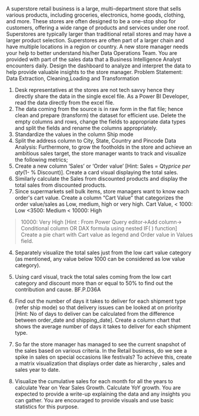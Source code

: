 A superstore retail business is a large, multi-department store that sells various products,
including groceries, electronics, home goods, clothing, and more. These stores are often
designed to be a one-stop shop for customers, offering a wide range of products and services
under one roof. Superstores are typically larger than traditional retail stores and may have a
larger product selection. Superstores are often part of a larger chain and have multiple locations
in a region or country.
A new store manager needs your help to better understand his/her Data Operations Team. You
are provided with part of the sales data that a Business Intelligence Analyst encounters daily.
Design the dashboard to analyze and interpret the data to help provide valuable insights to the
store manager.
Problem Statement:
Data Extraction, Cleaning,Loading and Transformation
1. Desk representatives at the stores are not tech savvy hence they directly share the data
in the single excel file. As a Power BI Developer, read the data directly from the excel
file.
2. The data coming from the source is in raw form in the flat file; hence clean and prepare
(transform) the dataset for efficient use. Delete the empty columns and rows, change the
fields to appropriate data types and split the fields and rename the columns
appropriately.
3. Standardize the values in the column Ship mode 
4. Split the address column to City, State, Country and Pincode
Data Analysis:
Furthermore, to grow the footholds in the store and achieve an ambitious sales target,
the store manager wants to track and visualize the following metrics;
1. Create a new column ‘Sales’ or ‘Order value’ [Hint: Sales = Qty*price per qty*(1- %
Discount)]. Create a card visual displaying the total sales.
2. Similarly calculate the Sales from discounted products and display the total sales
from discounted products.
3. Since supermarkets sell bulk items, store managers want to know each order's cart
value. Create a column “Cart Value” that categorizes the order value/sales as Low,
medium, high or very high.
Cart Value,
< 1000: Low
<3500: Medium
< 10000: High
> 10000: Very High
[Hint : From Power Query editor->Add column-> Conditional column OR
DAX formula using nested IF( ) function]
Create a pie chart with Cart value as legend and Order value in Values field.
4. Separately visualize the total sales just from the low cart value category (as
mentioned, any value below 1000 can be considered as low value category).
5. Using card visual, track the total sales coming from the low cart category and
discount more than or equal to 50% to find out the contribution and cause.
BF.P.D36A

6. Find out the number of days it takes to deliver for each shipment type (refer ship
mode) so that delivery issues can be looked at on priority [Hint: No of days to deliver
can be calculated from the difference between order_date and shipping_date].
Create a column chart that shows the average number of days it takes to deliver for
each shipment type.
7. So far the store manager has managed to see the current snapshot of the sales
based on various criteria. In the Retail business, do we see a spike in sales on
special occasions like festivals? To achieve this, create a matrix visualization that
displays order date as hierarchy , sales and sales year to date.
8. Visualize the cumulative sales for each month for all the years to calculate Year on
Year Sales Growth. Calculate YoY growth.
You are expected to provide a write-up explaining the data and any insights you can gather. You
are encouraged to provide visuals and use basic statistics for this purpose.
